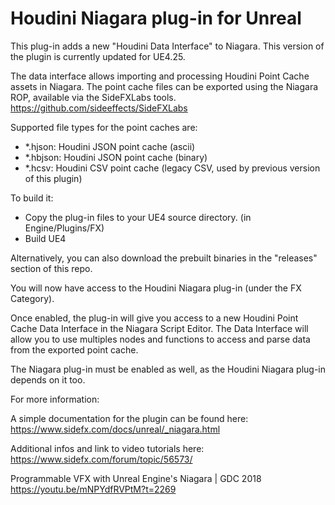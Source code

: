 # Houdini Niagara plug-in for Unreal

This plug-in adds a new "Houdini Data Interface" to Niagara.
This version of the plugin is currently updated for UE4.25.

The data interface allows importing and processing Houdini Point Cache assets in Niagara.
The point cache files can be exported using the Niagara ROP, available via the SideFXLabs tools.
https://github.com/sideeffects/SideFXLabs

Supported file types for the point caches are:
- *.hjson: Houdini JSON point cache (ascii)
- *.hbjson: Houdini JSON point cache (binary)
- *.hcsv: Houdini CSV point cache (legacy CSV, used by previous version of this plugin)

To build it:
- Copy the plug-in files to your UE4 source directory. (in Engine/Plugins/FX)
- Build UE4

Alternatively, you can also download the prebuilt binaries in the "releases" section of this repo.

You will now have access to the Houdini Niagara plug-in (under the FX Category).

Once enabled, the plug-in will give you access to a new Houdini Point Cache Data Interface in the Niagara Script Editor. The Data Interface will allow you to use multiples nodes and functions to access and parse data from the exported point cache.

The Niagara plug-in must be enabled as well, as the Houdini Niagara plug-in depends on it too.


For more information:

A simple documentation for the plugin can be found here:
https://www.sidefx.com/docs/unreal/_niagara.html

Additional infos and link to video tutorials here:
https://www.sidefx.com/forum/topic/56573/

Programmable VFX with Unreal Engine's Niagara | GDC 2018
https://youtu.be/mNPYdfRVPtM?t=2269


